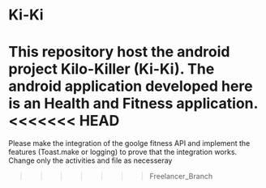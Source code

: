 # Ki-Ki
This repository host the android project Kilo-Killer (Ki-Ki). The android application developed here is an Health and Fitness application.
<<<<<<< HEAD
=======
Please make the integration of the goolge fitness API and implement the features (Toast.make or logging) to prove that the integration works.
Change only the activities and file as necesseray 

>>>>>>> Freelancer_Branch
